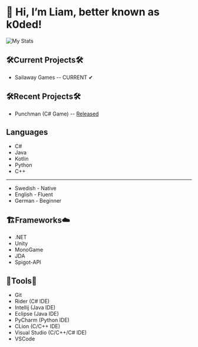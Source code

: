 # 👋 Hi, I’m Liam, better known as k0ded!
![My Stats](https://github-readme-stats.vercel.app/api?username=k0ded&show_icons=true&theme=calm)

## 🛠Current Projects🛠
* Sailaway Games -- CURRENT ✔

## 🛠Recent Projects🛠
* Punchman (C# Game) -- [Released](https://github.com/olchyk98/punchman/releases/tag/1.0)

## Languages
* C#
* Java
* Kotlin
* Python
* C++

---

* Swedish - Native
* English - Fluent
* German - Beginner

## 🏗Frameworks☁
* .NET
* Unity
* MonoGame
* JDA
* Spigot-API

## 🧰Tools🧰
* Git
* Rider (C# IDE)
* Intellij (Java IDE)
* Eclipse (Java IDE)
* PyCharm (Python IDE)
* CLion (C/C++ IDE)
* Visual Studio (C/C++/C# IDE)
* VSCode
